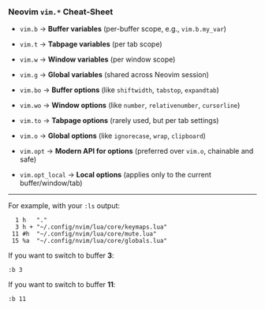 ### Neovim `vim.*` Cheat-Sheet

- `vim.b` → **Buffer variables** (per-buffer scope, e.g., `vim.b.my_var`)  
- `vim.t` → **Tabpage variables** (per tab scope)  
- `vim.w` → **Window variables** (per window scope)  
- `vim.g` → **Global variables** (shared across Neovim session)  

- `vim.bo` → **Buffer options** (like `shiftwidth`, `tabstop`, `expandtab`)  
- `vim.wo` → **Window options** (like `number`, `relativenumber`, `cursorline`)  
- `vim.to` → **Tabpage options** (rarely used, but per tab settings)  

- `vim.o`  → **Global options** (like `ignorecase`, `wrap`, `clipboard`)  
- `vim.opt` → **Modern API for options** (preferred over `vim.o`, chainable and safe)  
- `vim.opt_local` → **Local options** (applies only to the current buffer/window/tab)  

---

For example, with your `:ls` output:

```
  1 h   "."
  3 h + "~/.config/nvim/lua/core/keymaps.lua"
 11 #h  "~/.config/nvim/lua/core/mute.lua"
 15 %a  "~/.config/nvim/lua/core/globals.lua"
```

If you want to switch to buffer **3**:

```vim
:b 3
```

If you want to switch to buffer **11**:

```vim
:b 11
```
